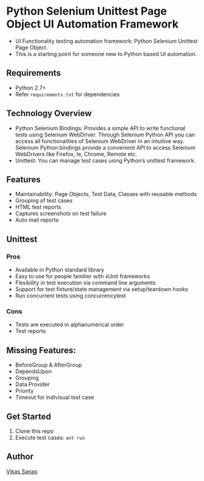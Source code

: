 # Python Selenium Unittest Page Object UI Automation Framework
- UI Functionality testing automation framework: Python Selenium Unittest Page Object.
- This is a starting point for someone new to Python based UI automation.

## Requirements
- Python 2.7+
- Refer `requirements.txt` for dependencies

## Technology Overview
- Python Selenium Bindings: Provides a simple API to write functional tests using Selenium WebDriver.
Through Selenium Python API you can access all functionalities of Selenium WebDriver
in an intuitive way. Selenium Python bindings provide a convenient API to access Selenium
WebDrivers like Firefox, Ie, Chrome, Remote etc.
- Unittest: You can manage test cases using Python’s unittest framework.

## Features
- Maintainability: Page Objects, Test Data, Classes with reusable methods
- Grouping of test cases
- HTML test reports
- Captures screenshots on test failure
- Auto mail reports

## Unittest
### Pros
- Available in Python standard library
- Easy to use for people familier with xUnit frameworks
- Flexibility in test execution via command line arguments
- Support for test fixture/state management via setup/teardown hooks
- Run concurrent tests using concurrencytest
### Cons
- Tests are executed in alphanumerical order
- Test reports

## Missing Features:
- BeforeGroup & AfterGroup
- DependsUpon
- Grouping
- Data Provider
- Priority
- Timeout for indivisual test case

## Get Started
1. Clone this repo
2. Execute test cases: `ant run`

## Author
[Vikas Sanap](https://www.linkedin.com/in/vikassanap/)
